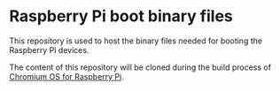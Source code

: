 # Raspberry Pi boot binary files

This repository is used to host the binary files needed for booting the Raspberry Pi devices.

The content of this repository will be cloned during the build process of [Chromium OS for Raspberry Pi](https://github.com/FydeOS/chromium_os-raspberry_pi). 
